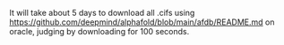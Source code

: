 
It will take about 5 days to download all .cifs using
https://github.com/deepmind/alphafold/blob/main/afdb/README.md
on oracle, judging by downloading for 100 seconds.

